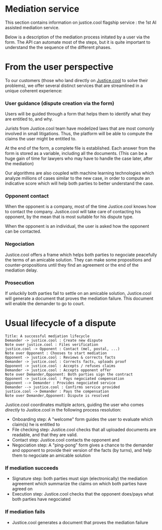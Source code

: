 # Mediation service

This section contains information on justice.cool flagship service : the 1st AI assisted mediation service.

Below is a description of the mediation process initated by a user via the form. The API can automate most of the steps, but it is quite important to understand the the sequence of the different phases.


# From the user perspective

To our customers (those who land directly on [Justice.cool](https://justice.cool) to solve their problems), we offer several distinct services that are streamlined in a unique coherent experience:

### User guidance (dispute creation via the form)
Users will be guided through a form that helps them to identify what they are entitled to, and why.

Jurists from Justice.cool team have modelized laws that are most comonly involved in small litigations.
Thus, the platform will be able to compute the claims the user might be entitled to.

At the end of the form, a complete file is established. Each answer from the form is stored as a variable, including all the documents. (This can be a huge gain of time for lawyers who may have to handle the case later, after the mediation)

Our algorithms are also coupled with machine learning technologies which analyze millions of cases similar to the new case, in order to compute an indicative score which will help both parties to better understand the case.

### Opponent contact

When the opponent is a company, most of the time Justice.cool knows how to contact the company.
Justice.cool will take care of contacting his opponent, by the mean that is most suitable for his dispute type.

When the opponent is an individual, the user is asked how the opponent can be contacted.

### Negociation

Justice.cool offers a frame which helps both parties to negociate peacefully the terms of an amicable solution. They can make some propositions and counter-propositions until they find an agreement or the end of the mediation delay.


### Prosecution

<!--If unluckily both parties fail to settle on an amicable solution, justice.cool will help lawyers to take the case in front of a court.

Justice.cool will prepare them a well formated file containing all information for both parties (which will never include details about the mediation negociation).

They will also be offered tools to help them to communicate with you securely, and to keep you posted of changes or news about your case. -->

If unluckily both parties fail to settle on an amicable solution, Justice.cool will generate a document that proves the mediation failure.
This document will enable the demander to go to court.


# Usual lifecycle of a dispute

```sequence-diagram
Title: A successful mediation lifecycle
Demander -> justice.cool : Create new dispute
Note over justice.cool : Files verification
justice.cool -> Opponent : Contact (mel, postal, ...)
Note over Opponent : Chooses to start mediation
Opponent -> justice.cool : Reviews & corrects facts
Demander -> justice.cool : Corrects facts, uploads proof
Opponent -> justice.cool : Accepts / refuses claims
Demander -> justice.cool : Accepts opponent offer
Note over Demander,Opponent: Both parties sign the contract
Opponent -> justice.cool : Pays negociated compensation
Opponent --> Demander : Provides negociated service
Demander --> justice.cool : Confirms service provided
justice.cool -> Demander : Pays the compensation
Note over Demander,Opponent: Dispute is resolved
```

Justice.cool coordinates multiple actors, guiding the user who comes *directly* to Justice.cool in the following process resolution:

- Onboarding step: A "welcome" form guides the user to evaluate which claim(s) he is entitled to
- File checking step: Justice.cool checks that all uploaded documents are readable, and that they are valid.
- Contact step: Justice.cool contacts the opponent and
- Negociation step: A "ping-pong" form gives a chance to the demander and opponent to provide their version of the facts (by turns), and help them to negociate an amicable solution

### If mediation succeeds
- Signature step: both parties must sign (electronically) the mediation agreement which summarize the claims on which both parties have agreed on
- Execution step: Justice.cool checks that the opponent does/pays what both parties have negociated

### If mediation fails
<!-- - Prosecution step: Justice.cool prepares a case for a lawyer who will take it to a judge. Justice.cool follows this process and keeps the user posted of his case evolution.-->
- Justice.cool generates a document that proves the mediation failure

